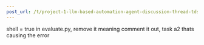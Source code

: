 ```yaml
---
post_url: /t/project-1-llm-based-automation-agent-discussion-thread-tds-jan-2025/164277/142
---
```

shell = true in evaluate.py, remove it meaning comment it out, task a2 thats causing the error